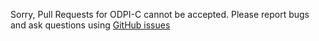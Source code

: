 Sorry, Pull Requests for ODPI-C cannot be accepted. Please report bugs and ask questions using [GitHub issues](https://github.com/oracle/odpi/issues)
